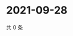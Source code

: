# 2021-09-28

共 0 条

<!-- BEGIN WEIBO -->
<!-- 最后更新时间 Tue Sep 28 2021 11:14:32 GMT+0800 (China Standard Time) -->

<!-- END WEIBO -->

